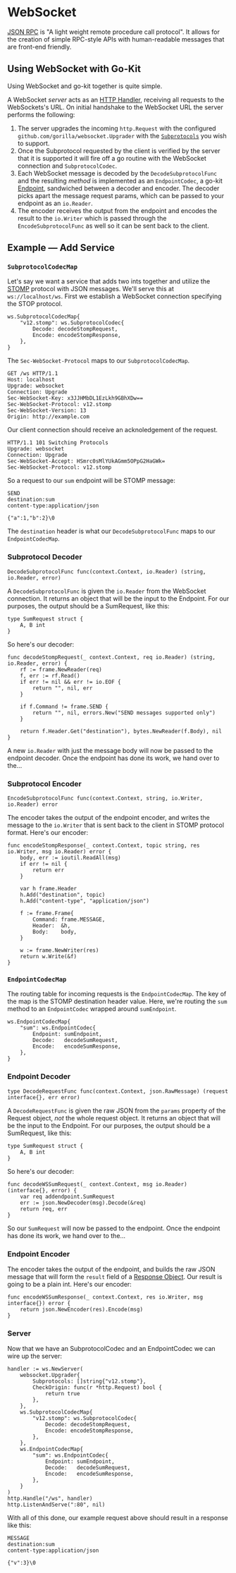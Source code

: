 # WebSocket

[JSON RPC](http://www.ws.org) is "A light weight remote procedure call protocol". It allows for the creation of simple RPC-style APIs with human-readable messages that are front-end friendly.

## Using WebSocket with Go-Kit
Using WebSocket and go-kit together is quite simple.

A WebSocket _server_ acts as an [HTTP Handler](https://godoc.org/net/http#Handler), receiving all requests to the WebSockets's URL. On initial handshake to the WebSocket URL the server performs the following:

1. The server upgrades the incoming `http.Request` with the configured `github.com/gorilla/websocket.Upgrader` with the [`Subprotocols`](https://tools.ietf.org/html/rfc6455#section-1.9) you wish to support.
2. Once the Subprotocol requested by the client is verified by the server that it is supported it will fire off a go routine with the WebSocket connection and `SubprotocolCodec`.
3. Each WebSocket message is decoded by the `DecodeSubprotocolFunc` and the resulting _method_ is implemented as an `EndpointCodec`, a go-kit [Endpoint](https://godoc.org/github.com/go-kit/kit/endpoint#Endpoint), sandwiched between a decoder and encoder. The decoder picks apart the message request params, which can be passed to your endpoint as an `io.Reader`.
4. The encoder receives the output from the endpoint and encodes the result to the `io.Writer` which is passed through the `EncodeSubprotocolFunc` as well so it can be sent back to the client.

## Example — Add Service

### `SubprotocolCodecMap`

Let's say we want a service that adds two ints together and utilize the [STOMP](https://stomp.github.io) protocol with JSON messages. We'll serve this at `ws://localhost/ws`. First we establish a WebSocket connection specifying the STOP protocol.

	ws.SubprotocolCodecMap{
		"v12.stomp": ws.SubprotocolCodec{
			Decode: decodeStompRequest,
			Encode: encodeStompResponse,
		},
	}

The `Sec-WebSocket-Protocol` maps to our `SubprotocolCodecMap`.

	GET /ws HTTP/1.1
	Host: localhost
	Upgrade: websocket
	Connection: Upgrade
	Sec-WebSocket-Key: x3JJHMbDL1EzLkh9GBhXDw==
	Sec-WebSocket-Protocol: v12.stomp
	Sec-WebSocket-Version: 13
	Origin: http://example.com

Our client connection should receive an acknoledgement of the request.

	HTTP/1.1 101 Switching Protocols
	Upgrade: websocket
	Connection: Upgrade
	Sec-WebSocket-Accept: HSmrc0sMlYUkAGmm5OPpG2HaGWk=
	Sec-WebSocket-Protocol: v12.stomp

So a request to our `sum` endpoint will be STOMP message:

	SEND
	destination:sum
	content-type:application/json

	{"a":1,"b":2}\0

The `destination` header is what our `DecodeSubprotocolFunc` maps to our `EndpointCodecMap`.

### Subprotocol Decoder

	DecodeSubprotocolFunc func(context.Context, io.Reader) (string, io.Reader, error)

A `DecodeSubprotocolFunc` is given the `io.Reader` from the WebSocket connection. It returns an object that will be the input to the Endpoint. For our purposes, the output should be a SumRequest, like this:

	type SumRequest struct {
		A, B int
	}

So here's our decoder:

	func decodeStompRequest(_ context.Context, req io.Reader) (string, io.Reader, error) {
		rf := frame.NewReader(req)
		f, err := rf.Read()
		if err != nil && err != io.EOF {
			return "", nil, err
		}

		if f.Command != frame.SEND {
			return "", nil, errors.New("SEND messages supported only")
		}

		return f.Header.Get("destination"), bytes.NewReader(f.Body), nil
	}

A new `io.Reader` with just the message body will now be passed to the endpoint decoder. Once the endpoint has done its work, we hand over to the…

### Subprotocol Encoder
	
	EncodeSubprotocolFunc func(context.Context, string, io.Writer, io.Reader) error

The encoder takes the output of the endpoint encoder, and writes the message to the `io.Writer` that is sent back to the client in STOMP protocol format. Here's our encoder:

	func encodeStompResponse(_ context.Context, topic string, res io.Writer, msg io.Reader) error {
		body, err := ioutil.ReadAll(msg)
		if err != nil {
			return err
		}

		var h frame.Header
		h.Add("destination", topic)
		h.Add("content-type", "application/json")

		f := frame.Frame{
			Command: frame.MESSAGE,
			Header:  &h,
			Body:    body,
		}

		w := frame.NewWriter(res)
		return w.Write(&f)
	}

### `EndpointCodecMap`
The routing table for incoming requests is the `EndpointCodecMap`. The key of the map is the STOMP destination header value. Here, we're routing the `sum` method to an `EndpointCodec` wrapped around `sumEndpoint`.

	ws.EndpointCodecMap{
		"sum": ws.EndpointCodec{
			Endpoint: sumEndpoint,
			Decode:   decodeSumRequest,
			Encode:   encodeSumResponse,
		},
	}

### Endpoint Decoder
	type DecodeRequestFunc func(context.Context, json.RawMessage) (request interface{}, err error)

A `DecodeRequestFunc` is given the raw JSON from the `params` property of the Request object, _not_ the whole request object. It returns an object that will be the input to the Endpoint. For our purposes, the output should be a SumRequest, like this:

	type SumRequest struct {
		A, B int
	}

So here's our decoder:

	func decodeWSSumRequest(_ context.Context, msg io.Reader) (interface{}, error) {
		var req addendpoint.SumRequest
		err := json.NewDecoder(msg).Decode(&req)
		return req, err
	}

So our `SumRequest` will now be passed to the endpoint. Once the endpoint has done its work, we hand over to the…

### Endpoint Encoder
The encoder takes the output of the endpoint, and builds the raw JSON message that will form the `result` field of a [Response Object](http://www.ws.org/specification#response_object). Our result is going to be a plain int. Here's our encoder:

	func encodeWSSumResponse(_ context.Context, res io.Writer, msg interface{}) error {
		return json.NewEncoder(res).Encode(msg)
	}

### Server
Now that we have an SubprotocolCodec and an EndpointCodec we can wire up the server:

	handler := ws.NewServer(
		websocket.Upgrader{
			Subprotocols: []string{"v12.stomp"},
			CheckOrigin: func(r *http.Request) bool {
				return true
			},
		},
		ws.SubprotocolCodecMap{
			"v12.stomp": ws.SubprotocolCodec{
				Decode: decodeStompRequest,
				Encode: encodeStompResponse,
			},
		},
		ws.EndpointCodecMap{
			"sum": ws.EndpointCodec{
				Endpoint: sumEndpoint,
				Decode:   decodeSumRequest,
				Encode:   encodeSumResponse,
			},
		}
	)
	http.Handle("/ws", handler)
	http.ListenAndServe(":80", nil)

With all of this done, our example request above should result in a response like this:

	MESSAGE
	destination:sum
	content-type:application/json

	{"v":3}\0
